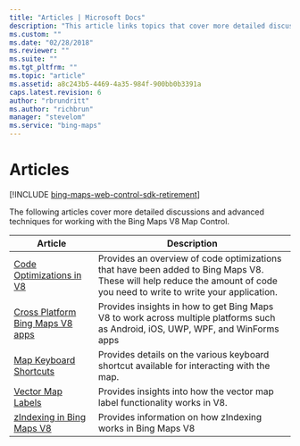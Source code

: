 ```yaml
---
title: "Articles | Microsoft Docs"
description: "This article links topics that cover more detailed discussions and advanced techniques for working with the Bing Maps V8 Map Control."
ms.custom: ""
ms.date: "02/28/2018"
ms.reviewer: ""
ms.suite: ""
ms.tgt_pltfrm: ""
ms.topic: "article"
ms.assetid: a8c243b5-4469-4a35-984f-900bb0b3391a
caps.latest.revision: 6
author: "rbrundritt"
ms.author: "richbrun"
manager: "stevelom"
ms.service: "bing-maps"
---
```


# Articles

[!INCLUDE [bing-maps-web-control-sdk-retirement](../../includes/bing-maps-web-control-sdk-retirement.md)]

The following articles cover more detailed discussions and advanced techniques for working with the Bing Maps V8 Map Control.

 Article                                                 | Description
---------------------------------------------------------|--------------------
[Code Optimizations in V8](code-optimizations-in-v8.md) | Provides an overview of code optimizations that have been added to Bing Maps V8. These will help reduce the amount of code you need to write to write your application.
[Cross Platform Bing Maps V8 apps](cross-platform-bing-maps-v8-apps.md) | Provides insights in how to get Bing Maps V8 to work across multiple platforms such as Android, iOS, UWP, WPF, and WinForms apps
 [Map Keyboard Shortcuts](map-keyboard-shortcuts.md) | Provides details on the various keyboard shortcut available for interacting with the map.
 [Vector Map Labels](vector-map-labels.md)           | Provides insights into how the vector map label functionality works in V8.
 [zIndexing in Bing Maps V8](zindexing-in-bing-maps-v8.md) | Provides information on how zIndexing works in Bing Maps V8